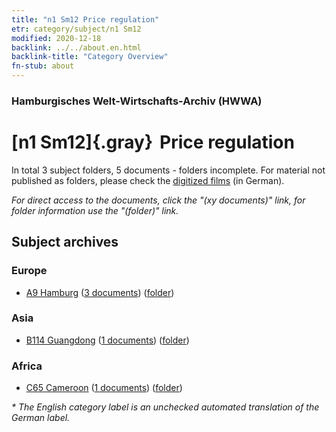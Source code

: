 ```yaml
---
title: "n1 Sm12 Price regulation"
etr: category/subject/n1 Sm12
modified: 2020-12-18
backlink: ../../about.en.html
backlink-title: "Category Overview"
fn-stub: about
---
```


### Hamburgisches Welt-Wirtschafts-Archiv (HWWA)
# [n1 Sm12]{.gray}&#8201; Price regulation&#160; 





In total 3 subject folders, 5 documents - folders incomplete.
For material not published as folders, please check the [digitized films](/film/h1_sh) (in German).

_For direct access to the documents, click the "(xy documents)" link, for folder information use the "(folder)" link._

## Subject archives



### Europe

- [A9 Hamburg](../../../geo/about.en.html#A9) (<a href="https://dfg-viewer.de/show/?tx_dlf[id]=https://pm20.zbw.eu/mets/sh/1409xx/140905/1631xx/163159/public.mets.en.xml" target="_blank">3 documents</a>) ([folder](http://purl.org/pressemappe20/folder/sh/140905,163159))

### Asia

- [B114 Guangdong](../../../geo/about.en.html#B114) (<a href="https://dfg-viewer.de/show/?tx_dlf[id]=https://pm20.zbw.eu/mets/sh/1412xx/141275/1631xx/163159/public.mets.en.xml" target="_blank">1 documents</a>) ([folder](http://purl.org/pressemappe20/folder/sh/141275,163159))

### Africa

- [C65 Cameroon](../../../geo/about.en.html#C65) (<a href="https://dfg-viewer.de/show/?tx_dlf[id]=https://pm20.zbw.eu/mets/sh/1414xx/141410/1631xx/163159/public.mets.en.xml" target="_blank">1 documents</a>) ([folder](http://purl.org/pressemappe20/folder/sh/141410,163159))


_* The English category label is an unchecked automated translation of the German label._

